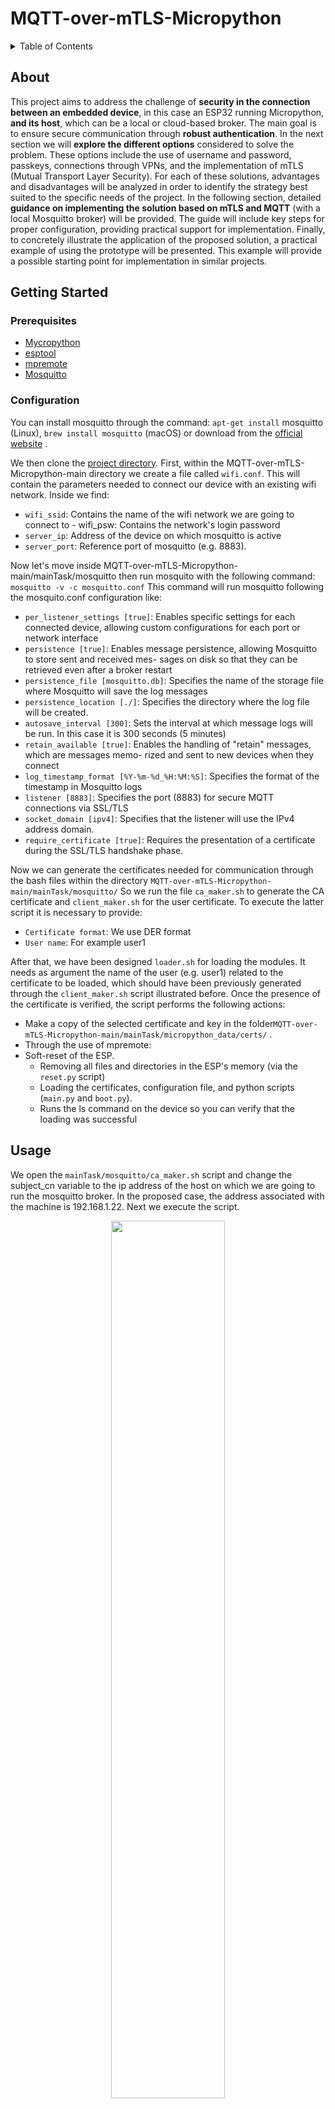 # MQTT-over-mTLS-Micropython

<details>
  <summary>Table of Contents</summary>
  <ol>
    <li><a href="#About">About</a></li>
    <li>
      <a href="#getting-started">Getting Started</a>
      <ul>
        <li><a href="#prerequisites">Prerequisites</a></li>
        <li><a href="#Configuration">Configuration</a></li>
      </ul>
    </li>
    <li><a href="#usage">Usage</a></li>
    <li><a href="Evaluation of possible authentication protocols">Evaluation of possible authentication protocols</a></li>
  </ol>
</details>

## About
This project aims to address the challenge of **security in the connection between an embedded device**, in this case an ESP32 running Micropython, **and its host**, which can be a local or cloud-based broker. The main goal is to ensure secure communication through **robust authentication**. In the next section we will **explore the different options** considered to solve the problem. These options include the use of username and password, passkeys, connections through VPNs, and the implementation of mTLS (Mutual Transport Layer Security). For each of these solutions, advantages and disadvantages will be analyzed in order to identify the strategy best suited to the specific needs of the project. In the following section, detailed **guidance on implementing the solution based on mTLS and MQTT** (with a local Mosquitto broker) will be provided. The guide will include key steps for proper configuration, providing practical support for implementation. Finally, to concretely illustrate the application of the proposed solution, a practical example of using the prototype will be presented. This example will provide a possible starting point for implementation in similar projects.

## Getting Started

### Prerequisites

- [Mycropython](https://micropython.org/download/)
- [esptool](https://github.com/espressif/esptool/)
- [mpremote](https://docs.micropython.org/en/latest/reference/mpremote.html) 
- [Mosquitto](https://mosquitto.org/download/)

### Configuration
You can install mosquitto through the command: `apt-get install` mosquitto (Linux), `brew install mosquitto` (macOS) or download from the [official website](https://mosquitto.org/download/) . 

We then clone the [project directory](https://github.com/jcpdmr/MQTT-over-mTLS-Micropython). First, within the MQTT-over-mTLS-Micropython-main directory we create a file called `wifi.conf`. This will contain the parameters needed to connect our device
with an existing wifi network. 
Inside we find:
 -  `wifi_ssid`: Contains the name of the wifi network we are going to connect to - wifi_psw: Contains the network's login password
- `server_ip`: Address of the device on which mosquitto is active
- `server_port`: Reference port of mosquitto (e.g. 8883).

Now let's move inside MQTT-over-mTLS-Micropython-main/mainTask/mosquitto then run mosquito with the following command: `mosquitto -v -c mosquitto.conf`
This command will run mosquitto following the mosquito.conf configuration like:
 - `per_listener_settings [true]`: Enables specific settings for each connected device, allowing custom configurations for each port or network interface
- `persistence [true]`: Enables message persistence, allowing Mosquitto to store sent and received mes- sages on disk so that they can be retrieved even after a broker restart
- `persistence_file [mosquitto.db]`: Specifies the name of the storage file where Mosquitto will save the log messages
- `persistence_location [./]`: Specifies the directory where the log file will be created.
- `autosave_interval [300]`: Sets the interval at which message logs will be run. In this
case it is 300 seconds (5 minutes)
- `retain_available [true]`: Enables the handling of "retain" messages, which are messages memo- rized and sent to new devices when they connect
- `log_timestamp_format [%Y-%m-%d_%H:%M:%S]`: Specifies the format of the timestamp in Mosquitto logs
- `listener [8883]`: Specifies the port (8883) for secure MQTT connections via SSL/TLS
- `socket_domain [ipv4]`: Specifies that the listener will use the IPv4 address domain.
- `require_certificate [true]`: Requires the presentation of a certificate during the SSL/TLS handshake phase.

Now we can generate the certificates needed for communication through the bash files within the directory `MQTT-over-mTLS-Micropython-main/mainTask/mosquitto/` 
So we run the file `ca_maker.sh` to generate the CA certificate and `client_maker.sh` for the user certificate.
To execute the latter script it is necessary to provide:
 - `Certificate format`: We use DER format 
 - `User name`: For example user1

After that, we have been designed `loader.sh` for loading the modules. It needs as argument the name of the user (e.g. user1) related to the certificate to be loaded, which should have been previously generated through the `client_maker.sh` script illustrated before. 
Once the presence of the certificate is verified, the script performs the following actions:
 - Make a copy of the selected certificate and key in the folder`MQTT-over-mTLS-Micropython-main/mainTask/micropython_data/certs/` .
 - Through the use of mpremote:
 - Soft-reset of the ESP.
	 - Removing all files and directories in the ESP's memory 	(via the `reset.py` script)
	 - Loading the certificates, configuration file, and python scripts (`main.py` and `boot.py`).
	 - Runs the ls command on the device so you can verify that the loading was successful

## Usage
We open the `mainTask/mosquitto/ca_maker.sh` script and change the subject_cn variable to the ip address of the host on which we are going to run the mosquitto broker.
In the proposed case, the address associated with the machine is 192.168.1.22.
Next we execute the script.

<p align="center">
  <img src="mainTask/media/ca_maker.png" width="60%"/><br>
</p>
<br>

We run the `mainTask/mosquitto/client_maker.sh` script with `der user1` arguments in order to generate the certificate for client user1.
<p align="center">
  <img src="mainTask/media/client_maker.png" width="60%"/><br>
</p>
<br>

We connect the esp32 (with micropython already flashed) and create the file `mainTask/micropython_data/wifi.conf` following the instructions explained earlier in the configuration.
We then run `mainTask/loader.sh` indicating user1 as the user.
<p align="center">
  <img src="mainTask/media/loader.png" width="60%"/><br>
</p>
<br>

We start mosquitto with the configuration `mainTask/mosquitto/mosquitto.conf`
<p align="center">
  <img src="mainTask/media/mosquitto.png" width="60%"/><br>
</p>
<br>

We open a repl interface on the esp32 via the mpremote utility and import the main.py to perform the initialization.
<p align="center">
  <img src="mainTask/media/main.png" width="60%"/><br>
</p>
<br>

We start the connection to the broker by running the `start_client()` function again through the repl interface.
<p align="center">
  <img src="mainTask/media/start_client.png" width="60%"/><br>
</p>

## Evaluation of possible authentication protocols
The following solutions for authentication were considered:

- **Username and password** represent a commonly used authentication method. Several advantages follow with this approach including ease of implementation and interoperability i.e., ensuring operation with various existing systems. However, this method has the disadvantage of being easily vulnerable. Indeed, credentials based on user and password are subject to threats such as brute force or dictionary attacks, making the system vulnerable if the passwords are weak or predictable. In addition, we should also encrypt the communication channel to avoid man-in-the-middle attacks and keep the passwords used safe. Finally, the user-password scheme is risky in case we have to manage groups of users who share common characteristics: in fact, the administrator could be led to use the same password for a group of devices, creating an additional point of vulnerability.

- **Passkey** as an authentication method is an interesting alternative to classic user credentials and passwords. In passkey, an a priori generated key is used and shared between the device to be controlled and a second device. Sharing can take place through various modes, such as display on a monitor or transmission through a mobile app. Regardless, the fundamental goal is to ensure that the key reaches the second device reliably and that only the relevant user is able to access it. Whenever the user wishes to interact with the IoT device, they will have to provide their key. In this way, communication will take place only if the key provided by the user exactly matches the key stored in the device. With this approach we find several advantages including resistance to brute-force attacks (the keys used are complex and robust).

- **Virtual Private Network (VPN)** represents an advanced approach to secure communications between two devices. What we achieve is precisely a direct, secure and reliable communication channel between devices. With this approach we find several advantages including end-to-end encryption and security over untrusted networks. Infact by coming up with a point-to-point connection between of two devices,the communication with the device would still remain secure even ifd the user connect inside untrusted networks. VPN also allows for the secure use of external services for device management, such as cloud brokers. The use of VPNs, however, have the disadvantage of requiring a fair amount of computational resources.

- **Mutual Transport Layer Security (mTLS)** can be used to secure communications between client and server. The main difference between TLS and mTLS lies in the fact that mTLS involves two-way identity verification during the TLS handshake. In an mTLS context, both client and server must authenticate each other before communication can take place, and this authentication process is handled through the use of digital certificates. The use of mTLS, in addition to all the positive aspects of TLS, also carries the advantage of avoiding man-in-the-middle attacks since both parties must authenticate each other. One of the possible disadvantages of this protocol lies in the issuance and management of certificates over time.

The **username-password authentication method**, as is now well known, **presents many points of vulnerability** and has therefore been discarded in favor of more robust solutions. The use of **passkeys** appears to be one of the fastest growing trends at present due to its **strong versatility and protection effectiveness**. Unfortunately, there are currently **no implementations for micropython of such a protocol**, so a dedicated library would have to be developed. The use of a **VPN** would be another **excellent solution**, however in the case under consideration where there are **devices with scarce computational resources the use of VPN would create a potential impact on device performance**. In addition, again there is no implementation of VPN use in micropython, so it would have to be created. The use of **mTLS is a perfect authentication solution for the use case** and is also **easier to implement in micropython**. For the combination of these reasons, the choice came down to mTLS.



